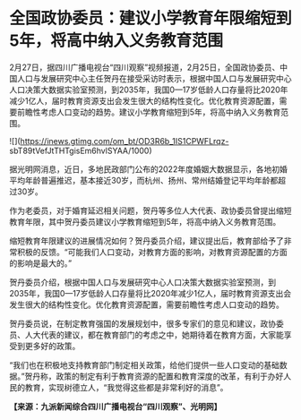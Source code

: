 # 全国政协委员：建议小学教育年限缩短到5年，将高中纳入义务教育范围

2月27日，据四川广播电视台“四川观察”视频报道，2月25日，全国政协委员、中国人口与发展研究中心主任贺丹在接受采访时表示，根据中国人口与发展研究中心人口决策大数据实验室预测，到2035年，我国0—17岁低龄人口存量将比2020年减少1亿人，届时教育资源支出会发生很大的结构性变化。优化教育资源配置，需要前瞻性考虑人口变动的趋势。建议小学教育缩短到5年，将高中纳入义务教育范围。

![](https://inews.gtimg.com/om_bt/OD3R6b_1IS1CPWFLrqz-
sbT89tVefJtTHTgisEm6hvlSYAA/1000)

据光明网消息，近日，多地民政部门公布的2022年度婚姻大数据显示，各地初婚平均年龄普遍推迟，基本接近30岁，而杭州、扬州、常州结婚登记平均年龄都超过30岁。

作为老委员，对于婚育延迟相关问题，贺丹等多位人大代表、政协委员曾提出缩短教育年限，其中贺丹委员建议小学教育缩短到5年，将高中纳入义务教育范围。

缩短教育年限建议的进展情况如何？贺丹委员介绍，建议提出后，教育部给予了非常积极的反馈。“可能我们人口变动，对教育方面的影响，对教育资源配置的方面的影响是最大的。”

贺丹委员介绍，根据中国人口与发展研究中心人口决策大数据实验室预测，到2035年，我国0—17岁低龄人口存量将比2020年减少1亿人，届时教育资源支出会发生很大的结构性变化。优化教育资源配置，需要前瞻性考虑人口变动的趋势。

贺丹委员说，在制定教育强国的发展规划中，很多专家们的意见和建议，政协委员、人大代表的建议，都在教育部门的考虑之中，她期待着在教育方面，大家能享受到更多好的政策。

“我们也在积极地支持教育部门制定相关政策，给他们提供一些人口变动的基础数据。”贺丹称，政策的制定有利于教育资源的配置和教育深度的改革，有利于办好人民的教育，实现树德立人，“我觉得这些都是非常利好的消息”。

**【来源：九派新闻综合四川广播电视台“四川观察”、光明网】**

